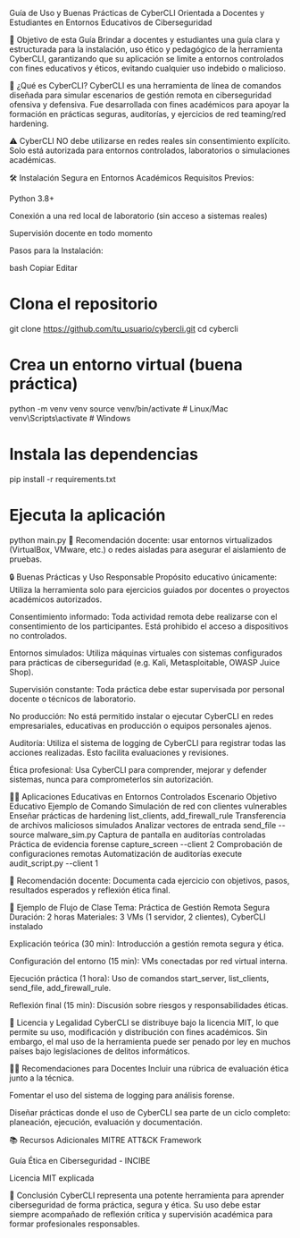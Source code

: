 Guía de Uso y Buenas Prácticas de CyberCLI
Orientada a Docentes y Estudiantes en Entornos Educativos de Ciberseguridad

🎯 Objetivo de esta Guía
Brindar a docentes y estudiantes una guía clara y estructurada para la instalación, uso ético y pedagógico de la herramienta CyberCLI, garantizando que su aplicación se limite a entornos controlados con fines educativos y éticos, evitando cualquier uso indebido o malicioso.

🧠 ¿Qué es CyberCLI?
CyberCLI es una herramienta de línea de comandos diseñada para simular escenarios de gestión remota en ciberseguridad ofensiva y defensiva. Fue desarrollada con fines académicos para apoyar la formación en prácticas seguras, auditorías, y ejercicios de red teaming/red hardening.

⚠️ CyberCLI NO debe utilizarse en redes reales sin consentimiento explícito. Solo está autorizada para entornos controlados, laboratorios o simulaciones académicas.

🛠 Instalación Segura en Entornos Académicos
Requisitos Previos:

Python 3.8+

Conexión a una red local de laboratorio (sin acceso a sistemas reales)

Supervisión docente en todo momento

Pasos para la Instalación:

bash
Copiar
Editar
# Clona el repositorio
git clone https://github.com/tu_usuario/cybercli.git
cd cybercli

# Crea un entorno virtual (buena práctica)
python -m venv venv
source venv/bin/activate  # Linux/Mac
venv\Scripts\activate     # Windows

# Instala las dependencias
pip install -r requirements.txt

# Ejecuta la aplicación
python main.py
🔐 Recomendación docente: usar entornos virtualizados (VirtualBox, VMware, etc.) o redes aisladas para asegurar el aislamiento de pruebas.

🔒 Buenas Prácticas y Uso Responsable
Propósito educativo únicamente:
Utiliza la herramienta solo para ejercicios guiados por docentes o proyectos académicos autorizados.

Consentimiento informado:
Toda actividad remota debe realizarse con el consentimiento de los participantes. Está prohibido el acceso a dispositivos no controlados.

Entornos simulados:
Utiliza máquinas virtuales con sistemas configurados para prácticas de ciberseguridad (e.g. Kali, Metasploitable, OWASP Juice Shop).

Supervisión constante:
Toda práctica debe estar supervisada por personal docente o técnicos de laboratorio.

No producción:
No está permitido instalar o ejecutar CyberCLI en redes empresariales, educativas en producción o equipos personales ajenos.

Auditoría:
Utiliza el sistema de logging de CyberCLI para registrar todas las acciones realizadas. Esto facilita evaluaciones y revisiones.

Ética profesional:
Usa CyberCLI para comprender, mejorar y defender sistemas, nunca para comprometerlos sin autorización.

👩‍🏫 Aplicaciones Educativas en Entornos Controlados
Escenario	Objetivo Educativo	Ejemplo de Comando
Simulación de red con clientes vulnerables	Enseñar prácticas de hardening	list_clients, add_firewall_rule
Transferencia de archivos maliciosos simulados	Analizar vectores de entrada	send_file --source malware_sim.py
Captura de pantalla en auditorías controladas	Práctica de evidencia forense	capture_screen --client 2
Comprobación de configuraciones remotas	Automatización de auditorías	execute audit_script.py --client 1

🧪 Recomendación docente: Documenta cada ejercicio con objetivos, pasos, resultados esperados y reflexión ética final.

🧭 Ejemplo de Flujo de Clase
Tema: Práctica de Gestión Remota Segura
Duración: 2 horas
Materiales: 3 VMs (1 servidor, 2 clientes), CyberCLI instalado

Explicación teórica (30 min): Introducción a gestión remota segura y ética.

Configuración del entorno (15 min): VMs conectadas por red virtual interna.

Ejecución práctica (1 hora): Uso de comandos start_server, list_clients, send_file, add_firewall_rule.

Reflexión final (15 min): Discusión sobre riesgos y responsabilidades éticas.

🧾 Licencia y Legalidad
CyberCLI se distribuye bajo la licencia MIT, lo que permite su uso, modificación y distribución con fines académicos. Sin embargo, el mal uso de la herramienta puede ser penado por ley en muchos países bajo legislaciones de delitos informáticos.

👨‍💻 Recomendaciones para Docentes
Incluir una rúbrica de evaluación ética junto a la técnica.

Fomentar el uso del sistema de logging para análisis forense.

Diseñar prácticas donde el uso de CyberCLI sea parte de un ciclo completo: planeación, ejecución, evaluación y documentación.

📚 Recursos Adicionales
MITRE ATT&CK Framework

Guía Ética en Ciberseguridad - INCIBE

Licencia MIT explicada

🧩 Conclusión
CyberCLI representa una potente herramienta para aprender ciberseguridad de forma práctica, segura y ética. Su uso debe estar siempre acompañado de reflexión crítica y supervisión académica para formar profesionales responsables.